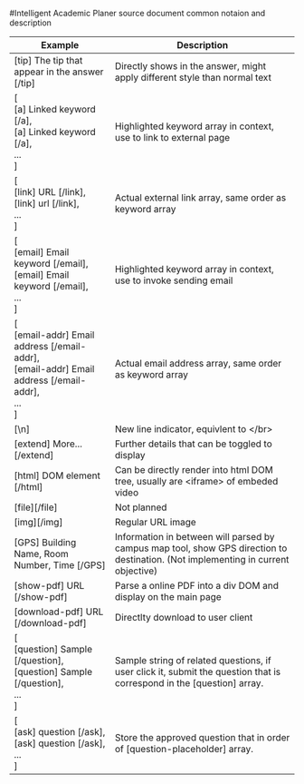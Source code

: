 #Intelligent Academic Planer source document common notaion and description


|Example   	|Description   	|
|---	|---	|
|[tip] The tip that appear in the answer [/tip]   |Directly shows in the answer, might apply different style than normal text	|
|[ </br>[a] Linked keyword [/a],</br>[a] Linked keyword [/a], </br>... </br>]   	|Highlighted keyword array in context, use to link to external page   	|
|[ </br>[link] URL [/link], </br>[link] url [/link], </br>... </br>]   	|Actual external link array, same order as keyword array  	|
|[ </br>[email] Email keyword [/email],</br>[email] Email keyword [/email], </br>... </br>]   	|Highlighted keyword array in context, use to invoke sending email  	|
|[ </br>[email-addr] Email address [/email-addr], </br>[email-addr] Email address [/email-addr], </br>... </br>]   	|Actual email address array, same order as keyword array  	|
|[\n]	|New line indicator, equivlent to \</br>	|
|[extend] More... [/extend]	|Further details that can be toggled to display	|
|[html] DOM element [/html]	|Can be directly render into html DOM tree, usually are \<iframe> of embeded video	|
|[file][/file]|Not planned|
|[img][/img]|Regular URL image|
|[GPS] Building Name, Room Number, Time [/GPS]| Information in between will parsed by campus map tool, show GPS direction to destination. (Not implementing in current objective)|
|[show-pdf] URL [/show-pdf]| Parse a online PDF into a div DOM and display on the main page|
|[download-pdf] URL [/download-pdf]| Directlty download to user client|
|[ </br>[question] Sample [/question],</br>[question] Sample [/question], </br>... </br>]| Sample string of related questions, if user click it, submit the question that is correspond in the [question] array. |
|[ </br>[ask] question [/ask],</br>[ask] question [/ask], </br>... </br>]| Store the approved question that in order of [question-placeholder] array. |
